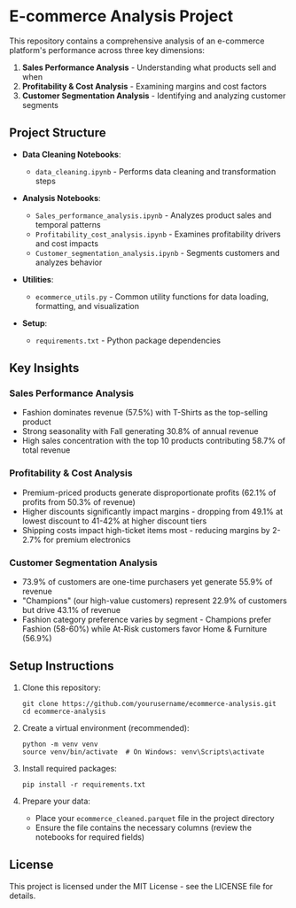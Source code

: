 # E-commerce Analysis Project

This repository contains a comprehensive analysis of an e-commerce platform's performance across three key dimensions:

1. **Sales Performance Analysis** - Understanding what products sell and when
2. **Profitability & Cost Analysis** - Examining margins and cost factors
3. **Customer Segmentation Analysis** - Identifying and analyzing customer segments

## Project Structure

- **Data Cleaning Notebooks**:
  - `data_cleaning.ipynb` - Performs data cleaning and transformation steps

- **Analysis Notebooks**:
  - `Sales_performance_analysis.ipynb` - Analyzes product sales and temporal patterns
  - `Profitability_cost_analysis.ipynb` - Examines profitability drivers and cost impacts
  - `Customer_segmentation_analysis.ipynb` - Segments customers and analyzes behavior

- **Utilities**:
  - `ecommerce_utils.py` - Common utility functions for data loading, formatting, and visualization

- **Setup**:
  - `requirements.txt` - Python package dependencies

## Key Insights

### Sales Performance Analysis
- Fashion dominates revenue (57.5%) with T-Shirts as the top-selling product
- Strong seasonality with Fall generating 30.8% of annual revenue
- High sales concentration with the top 10 products contributing 58.7% of total revenue

### Profitability & Cost Analysis
- Premium-priced products generate disproportionate profits (62.1% of profits from 50.3% of revenue)
- Higher discounts significantly impact margins - dropping from 49.1% at lowest discount to 41-42% at higher discount tiers
- Shipping costs impact high-ticket items most - reducing margins by 2-2.7% for premium electronics

### Customer Segmentation Analysis
- 73.9% of customers are one-time purchasers yet generate 55.9% of revenue
- "Champions" (our high-value customers) represent 22.9% of customers but drive 43.1% of revenue
- Fashion category preference varies by segment - Champions prefer Fashion (58-60%) while At-Risk customers favor Home & Furniture (56.9%)

## Setup Instructions

1. Clone this repository:
   ```
   git clone https://github.com/yourusername/ecommerce-analysis.git
   cd ecommerce-analysis
   ```

2. Create a virtual environment (recommended):
   ```
   python -m venv venv
   source venv/bin/activate  # On Windows: venv\Scripts\activate
   ```

3. Install required packages:
   ```
   pip install -r requirements.txt
   ```

4. Prepare your data:
   - Place your `ecommerce_cleaned.parquet` file in the project directory
   - Ensure the file contains the necessary columns (review the notebooks for required fields)


## License

This project is licensed under the MIT License - see the LICENSE file for details.
